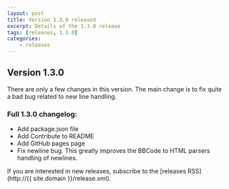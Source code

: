 ```yaml
---
layout: post
title: Version 1.3.0 released
excerpt: Details of the 1.3.0 release
tags: [releases, 1.3.0]
categories:
    - releases
---
```

## Version 1.3.0

There are only a few changes in this version. The main change is to fix quite a bad bug related to new line handling.

### Full 1.3.0 changelog:
* Add package.json file
* Add Contribute to README
* Add GitHub pages page
* Fix newline bug. This greatly improves the BBCode to HTML parsers handling of newlines.

If you are interested in new releases, subscribe to the [releases RSS](http://{{ site.domain }}/release.xml).
